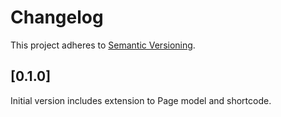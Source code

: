 # Changelog

This project adheres to [Semantic Versioning](http://semver.org/).

## [0.1.0]
Initial version includes extension to Page model and shortcode.


